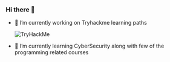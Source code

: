 ### Hi there 👋


- 🔭 I’m currently working on Tryhackme learning paths

    <img src="https://tryhackme-badges.s3.amazonaws.com/smdotdev.png" alt="TryHackMe">

- 🌱 I’m currently learning CyberSecurity along with few of the programming related courses

<!--
- 👯 I’m looking to collaborate on ...
- 🤔 I’m looking for help with ...
- 💬 Ask me about ...
- 📫 How to reach me: ...
- 😄 Pronouns: ...
- ⚡ Fun fact: ...
-->
